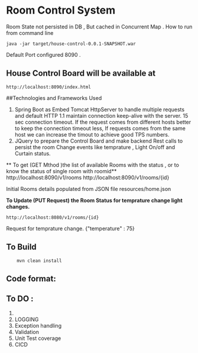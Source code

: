 # Room Control System

Room State not persisted in DB , But cached in Concurrent Map .
How to run from command line
  
    java -jar target/house-control-0.0.1-SNAPSHOT.war

Default Port configured 8090 .

## House Control Board will be available at

    http://localhost:8090/index.html

##Technologies and Frameworks Used
1. Spring Boot as Embed Tomcat HttpServer to handle multiple requests and default HTTP 1.1 maintain connection keep-alive with the server.  15 sec connection timeout. If the request comes from different hosts better to keep the connection timeout less, If requests comes from the same host we can increase the timout to achieve good TPS numbers.
2. JQuery to prepare the Control Board and make backend Rest calls to persist the room Change events like temprature , Light On/off and Curtain status.

** To get (GET Mthod )the list of available Rooms with the status , or to know the status of single room with roomid**
    http://localhost:8090/v1/rooms
    http://localhost:8090/v1/rooms/{id}

Initial Rooms details populated from JSON file resources/home.json

**To Update (PUT Request) the Room Status for temprature change light changes.**

    http://localhost:8080/v1/rooms/{id}
Request for temprature change.
{"temperature" : 75}

## To Build
        mvn clean install

## Code format:

## To DO :
1.
2. LOGGING
2. Exception handling
3. Validation
5. Unit Test coverage
6. CICD

